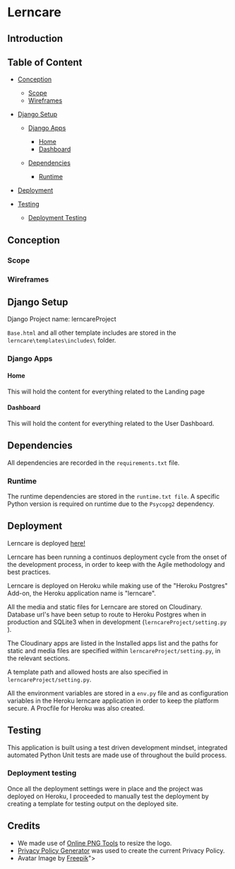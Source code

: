 # Lerncare

## Introduction

## Table of Content

* [Conception](#conception)
  * [Scope](#scope)
  * [Wireframes](#wireframes)

* [Django Setup](#django-setup)
  * [Django Apps](#django-apps)
    * [Home](#home)
    * [Dashboard](#dashboard)

  * [Dependencies](#dependencies)
    * [Runtime](#runtime)

* [Deployment](#deployment)

* [Testing](#testing)
  * [Deployment Testing](#deployment-testing)


## Conception

### Scope

### Wireframes

## Django Setup

Django Project name: lerncareProject

`Base.html` and all other template includes are stored in the `lerncare\templates\includes\` folder.

### Django Apps

#### Home

This will hold the content for everything related to the Landing page

#### Dashboard

This will hold the content for everything related to the User Dashboard.

## Dependencies

All dependencies are recorded in the `requirements.txt` file.

### Runtime

The runtime dependencies are stored in the `runtime.txt file`. A specific Python version is required on runtime due to the `Psycopg2` dependency.

## Deployment

Lerncare is deployed [here!](https://lerncare-13184912aa8c.herokuapp.com/)

Lerncare has been running a continuos deployment cycle from the onset of the development process, in order to keep with the Agile methodology and best practices.

Lerncare is deployed on Heroku while making use of the "Heroku Postgres" Add-on, the Heroku application name is "lerncare".

All the media and static files for Lerncare are stored on Cloudinary. Database url's have been setup to route to Heroku Postgres when in production and SQLite3 when in development (`lerncareProject/setting.py` ).

The Cloudinary apps are listed in the Installed apps list and the paths for static and media files are specified within `lerncareProject/setting.py`, in the relevant sections.

A template path and allowed hosts are also specified in `lerncareProject/setting.py`.

All the environment variables are stored in a `env.py` file and as configuration variables in the Heroku lerncare application in order to keep the platform secure. A Procfile for Heroku was also created.

## Testing

This application is built using a test driven development mindset, integrated automated Python Unit tests are made use of throughout the build process.

### Deployment testing

Once all the deployment settings were in place and the project was deployed on Heroku, I proceeded to manually test the deployment by creating a template for testing output on the deployed site.


## Credits

 - We made use of [Online PNG Tools](https://onlinepngtools.com/) to resize the logo.
 - [Privacy Policy Generator](https://www.privacypolicygenerator.info/) was used to create the current Privacy Policy.
 - Avatar Image by [Freepik](https://www.freepik.com/free-psd/3d-illustration-human-avatar-profile_58509057.htm#query=png%20avatars&position=16&from_view=keyword&track=ais&uuid=8e58f772-3b45-46c3-933c-a61a490cae2f)">